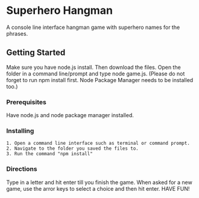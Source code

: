 # Superhero Hangman

A console line interface hangman game with superhero names for the phrases.

## Getting Started

Make sure you have node.js install. Then download the files. Open the folder in a command line/prompt and type node game.js.
(Please do not forget to run npm install first. Node Package Manager needs to be installed too.)

### Prerequisites

Have node.js and node package manager installed.

### Installing
```
1. Open a command line interface such as terminal or command prompt.
2. Navigate to the folder you saved the files to.
3. Run the command "npm install"
```

### Directions
Type in a letter and hit enter till you finish the game. When asked for a new game, use the arror keys to select a choice and then hit enter. HAVE FUN!
